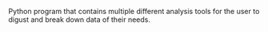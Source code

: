 Python program that contains multiple different analysis tools for the user to digust and break down data of their needs.
